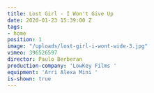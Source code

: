 ```yaml
---
title: Lost Girl - I Won't Give Up
date: 2020-01-23 15:39:00 Z
tags:
- home
position: 1
image: "/uploads/lost-girl-i-wont-wide-3.jpg"
vimeo: 396526597
director: Paulo Berberan
production-company: 'LowKey Films '
equipment: 'Arri Alexa Mini '
is-shown: true
---
```


